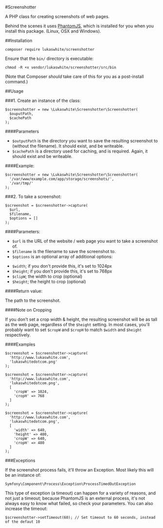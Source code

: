 #Screenshotter

A PHP class for creating screenshots of web pages.

Behind the scenes it uses [PhantomJS](http://phantomjs.org/), which is installed for you when you install this package. (Linux, OSX and Windows).

##Installation

```
composer require lukaswhite/screenshotter
```

Ensure that the `bin/` directory is executable:

```
chmod -R +x vendor/lukaswhite/screenshotter/src/bin
```

(Note that Composer _should_ take care of this for you as a post-install command.)

##Usage

###1. Create an instance of the class:

```
$screenshotter = new \Lukaswhite\Screenshotter\Screenshotter(
  $ouputPath, 
  $cachePath
);
```

####Parameters

* `$outputPath` is the directory you want to save the resulting screenshot to (without the filename). It should exist, and be writeable.
* `$cachePath` is a directory used for caching, and is required. Again, it should exist and be writeable.

####Example:

```
$screenshotter = new \Lukaswhite\Screenshotter\Screenshotter(
  '/var/www/example.com/app/storage/screenshots/',
  '/var/tmp/'
);
```

###2. To take a screenshot:

```
$screenshot = $screenshotter->capture(
  $url, 
  $filename, 
  $options = []
);
```

####Parameters:

* `$url` is the URL of the website / web page you want to take a screenshot of.
* `$filename` is the filename to save the screenshot to.
* `$options` is an optional array of additional options:
- `$width`; if you don't provide this, it's set to 1024px
- `$height`; if you don't provide this, it's set to 768px
- `$clipW`; the width to crop (optional)
- `$height`; the height to crop (optional)

####Return value:

The path to the screenshot.

####Note on Cropping

If you don't set a crop width & height, the resulting screenshot will be as tall as the web page, regardless of the `$height` setting. In most cases, you'll probably want to set `$cropW` and `$cropH` to match `$width` and `$height` respectively.

####Examples

```
$screenshot = $screenshotter->capture(
  'http://www.lukaswhite.com',
  'lukaswhitedotcom.png'
);
```

```
$screenshot = $screenshotter->capture(
  'http://www.lukaswhite.com',
  'lukaswhitedotcom.png',
  [
    'cropW' => 1024,
    'cropH' => 768
  ]
);
```

```
$screenshot = $screenshotter->capture(
  'http://www.lukaswhite.com',
  'lukaswhitedotcom.png',
  [
    'width' => 640,
    'height' => 480,
    'cropW' => 640,
    'cropH' => 480
  ]
);
```

###Exceptions

If the screenshot process fails, it'll throw an Exception. Most likely this will be an instance of:

```
Symfony\Component\Process\Exception\ProcessTimedOutException
```

This type of exception (a timeout) can happen for a variety of reasons, and not just a timeout; because PhantomJS is an external process, it's not always easy to know what failed, so check your parameters. You can also increase the timeout:

```
$screenshotter->setTimeout(60); // Set timeout to 60 seconds, instead of the defaut 10
```